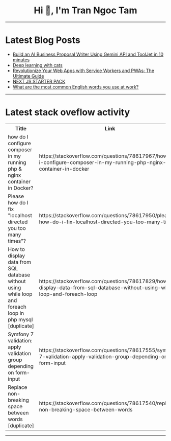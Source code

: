 <h1 align="center">Hi 👋, I'm Tran Ngoc Tam</h1>

---

# Latest Blog Posts 
<!-- BLOG-POST-LIST:START -->
- [Build an AI Business Proposal Writer Using Gemini API and ToolJet in 10 minutes](https://dev.to/tooljet/build-an-ai-business-proposal-writer-using-gemini-api-and-tooljet-in-10-minutes-4j3j)
- [Deep learning with cats](https://dev.to/mishmanners/deep-learning-with-cats-5ae1)
- [Revolutionize Your Web Apps with Service Workers and PWAs: The Ultimate Guide](https://dev.to/dipakahirav/revolutionize-your-web-apps-with-service-workers-and-pwas-the-ultimate-guide-51p2)
- [NEXT JS STARTER PACK](https://dev.to/shubhamtiwari909/next-js-starter-pack-3283)
- [What are the most common English words you use at work?](https://dev.to/__2b27d4c/what-are-the-most-common-english-words-you-use-at-work-14hh)
<!-- BLOG-POST-LIST:END -->

---

# Latest stack oveflow activity
<table>
  <tr><th>Title</th><th>Link</th></tr>
  <!-- STACKOVERFLOW:START --><tr><td>how do I configure composer in my running php &amp; nginx container in Docker?</td><td>https://stackoverflow.com/questions/78617967/how-do-i-configure-composer-in-my-running-php-nginx-container-in-docker</td></tr><tr><td>Please how do I fix &quot;localhost directed you too many times&quot;?</td><td>https://stackoverflow.com/questions/78617950/please-how-do-i-fix-localhost-directed-you-too-many-times</td></tr><tr><td>How to display data from SQL database without using while loop and foreach loop in php mysql [duplicate]</td><td>https://stackoverflow.com/questions/78617829/how-to-display-data-from-sql-database-without-using-while-loop-and-foreach-loop</td></tr><tr><td>Symfony 7 validation: apply validation group depending on form-input</td><td>https://stackoverflow.com/questions/78617555/symfony-7-validation-apply-validation-group-depending-on-form-input</td></tr><tr><td>Replace non-breaking space between words [duplicate]</td><td>https://stackoverflow.com/questions/78617540/replace-non-breaking-space-between-words</td></tr><!-- STACKOVERFLOW:END -->
</table>

---


